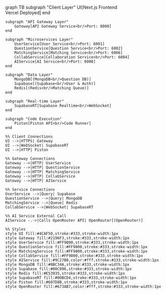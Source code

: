 graph TB
    subgraph "Client Layer"
        UI[Next.js Frontend<br/>Vercel Deployed]
    end

    subgraph "API Gateway Layer"
        Gateway[API Gateway Service<br/>Port: 8000]
    end

    subgraph "Microservices Layer"
        UserService[User Service<br/>Port: 6001]
        QuestionService[Question Service<br/>Port: 6002]
        MatchingService[Matching Service<br/>Port: 6006]
        CollabService[Collaboration Service<br/>Port: 6004]
        AIService[AI Service<br/>Port: 6008]
    end

    subgraph "Data Layer"
        MongoDB[(MongoDB<br/>Question DB)]
        Supabase[(Supabase<br/>User & Auth)]
        Redis[(Redis<br/>Matching Queue)]
    end

    subgraph "Real-time Layer"
        SupabaseRT[Supabase Realtime<br/>WebSocket]
    end

    subgraph "Code Execution"
        Piston[Piston API<br/>Code Runner]
    end

    %% Client Connections
    UI -->|HTTPS| Gateway
    UI -->|WebSocket| SupabaseRT
    UI -->|HTTP| Piston

    %% Gateway Connections
    Gateway -->|HTTP| UserService
    Gateway -->|HTTP| QuestionService
    Gateway -->|HTTP| MatchingService
    Gateway -->|HTTP| CollabService
    Gateway -->|HTTP| AIService

    %% Service Connections
    UserService -->|Query| Supabase
    QuestionService -->|Query| MongoDB
    MatchingService -->|Queue| Redis
    CollabService -->|WebSocket| SupabaseRT

    %% AI Service External Call
    AIService -.->|Calls OpenRouter API| OpenRouter[(OpenRouter)]

    %% Styles
    style UI fill:#4CAF50,stroke:#333,stroke-width:1px
    style Gateway fill:#2196F3,stroke:#333,stroke-width:1px
    style UserService fill:#FF9800,stroke:#333,stroke-width:1px
    style QuestionService fill:#FF9800,stroke:#333,stroke-width:1px
    style MatchingService fill:#FF9800,stroke:#333,stroke-width:1px
    style CollabService fill:#FF9800,stroke:#333,stroke-width:1px
    style AIService fill:#9C27B0,color:#fff,stroke:#333,stroke-width:1px
    style MongoDB fill:#8BC34A,stroke:#333,stroke-width:1px
    style Supabase fill:#00C896,stroke:#333,stroke-width:1px
    style Redis fill:#E53935,stroke:#333,stroke-width:1px
    style SupabaseRT fill:#00BCD4,stroke:#333,stroke-width:1px
    style Piston fill:#607D8B,stroke:#333,stroke-width:1px
    style OpenRouter fill:#673AB7,color:#fff,stroke:#333,stroke-width:1px

